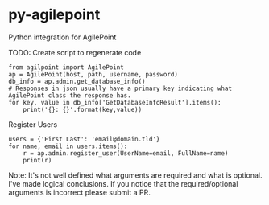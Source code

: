 # py-agilepoint
Python integration for AgilePoint

TODO: Create script to regenerate code

```
from agilpoint import AgilePoint
ap = AgilePoint(host, path, username, password)
db_info = ap.admin.get_database_info()
# Responses in json usually have a primary key indicating what AgilePoint class the response has.
for key, value in db_info['GetDatabaseInfoResult'].items():
    print('{}: {}'.format(key,value))

```

Register Users
```
users = {'First Last': 'email@domain.tld'}
for name, email in users.items():
    r = ap.admin.register_user(UserName=email, FullName=name)
    print(r)

```

Note: It's not well defined what arguments are required and what is optional. I've made logical conclusions. If you notice that the required/optional arguments is incorrect please submit a PR.

